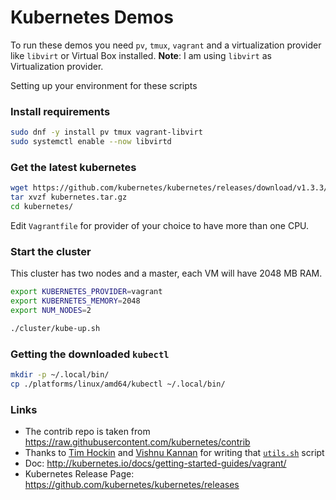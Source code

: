 # Kubernetes Demos

To run these demos you need `pv`, `tmux`, `vagrant` and a virtualization provider like `libvirt` or Virtual Box installed.
**Note**: I am using `libvirt` as Virtualization provider.

Setting up your environment for these scripts

### Install requirements

```bash
sudo dnf -y install pv tmux vagrant-libvirt
sudo systemctl enable --now libvirtd
```

### Get the latest kubernetes

```bash
wget https://github.com/kubernetes/kubernetes/releases/download/v1.3.3/kubernetes.tar.gz
tar xvzf kubernetes.tar.gz
cd kubernetes/
```

Edit `Vagrantfile` for provider of your choice to have more than one CPU.

### Start the cluster

This cluster has two nodes and a master, each VM will have 2048 MB RAM.
```bash
export KUBERNETES_PROVIDER=vagrant
export KUBERNETES_MEMORY=2048
export NUM_NODES=2

./cluster/kube-up.sh
```

### Getting the downloaded `kubectl`

```bash
mkdir -p ~/.local/bin/
cp ./platforms/linux/amd64/kubectl ~/.local/bin/
```


### Links

- The contrib repo is taken from https://raw.githubusercontent.com/kubernetes/contrib
- Thanks to [Tim Hockin](twitter.com/thockin) and [Vishnu Kannan](twitter.com/thockin) for writing that [`utils.sh`](https://github.com/kubernetes/contrib/blob/master/micro-demos/util.sh) script
- Doc: http://kubernetes.io/docs/getting-started-guides/vagrant/
- Kubernetes Release Page: https://github.com/kubernetes/kubernetes/releases
